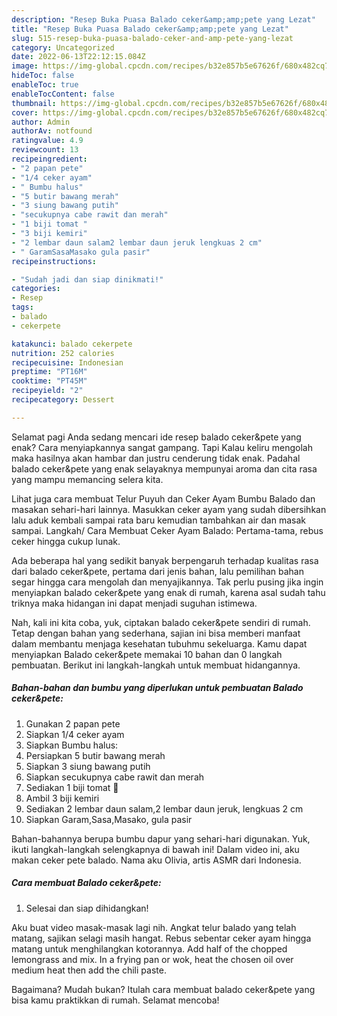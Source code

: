 ```yaml
---
description: "Resep Buka Puasa Balado ceker&amp;amp;pete yang Lezat"
title: "Resep Buka Puasa Balado ceker&amp;amp;pete yang Lezat"
slug: 515-resep-buka-puasa-balado-ceker-and-amp-pete-yang-lezat
category: Uncategorized
date: 2022-06-13T22:12:15.084Z
image: https://img-global.cpcdn.com/recipes/b32e857b5e67626f/680x482cq70/balado-cekerpete-foto-resep-utama.jpg
hideToc: false
enableToc: true
enableTocContent: false
thumbnail: https://img-global.cpcdn.com/recipes/b32e857b5e67626f/680x482cq70/balado-cekerpete-foto-resep-utama.jpg
cover: https://img-global.cpcdn.com/recipes/b32e857b5e67626f/680x482cq70/balado-cekerpete-foto-resep-utama.jpg
author: Admin
authorAv: notfound
ratingvalue: 4.9
reviewcount: 13
recipeingredient:
- "2 papan pete"
- "1/4 ceker ayam"
- " Bumbu halus"
- "5 butir bawang merah"
- "3 siung bawang putih"
- "secukupnya cabe rawit dan merah"
- "1 biji tomat "
- "3 biji kemiri"
- "2 lembar daun salam2 lembar daun jeruk lengkuas 2 cm"
- " GaramSasaMasako gula pasir"
recipeinstructions:

- "Sudah jadi dan siap dinikmati!"
categories:
- Resep
tags:
- balado
- cekerpete

katakunci: balado cekerpete 
nutrition: 252 calories
recipecuisine: Indonesian
preptime: "PT16M"
cooktime: "PT45M"
recipeyield: "2"
recipecategory: Dessert

---
```



Selamat pagi Anda sedang mencari ide resep balado ceker&amp;pete yang enak? Cara menyiapkannya sangat gampang. Tapi Kalau keliru mengolah maka hasilnya akan hambar dan justru cenderung tidak enak. Padahal balado ceker&amp;pete yang enak selayaknya mempunyai aroma dan cita rasa yang mampu memancing selera kita.


Lihat juga cara membuat Telur Puyuh dan Ceker Ayam Bumbu Balado dan masakan sehari-hari lainnya. Masukkan ceker ayam yang sudah dibersihkan lalu aduk kembali sampai rata baru kemudian tambahkan air dan masak sampai. Langkah/ Cara Membuat Ceker Ayam Balado: Pertama-tama, rebus ceker hingga cukup lunak.

Ada beberapa hal yang sedikit banyak berpengaruh terhadap kualitas rasa dari balado ceker&amp;pete, pertama dari jenis bahan, lalu pemilihan bahan segar hingga cara mengolah dan menyajikannya. Tak perlu pusing jika ingin menyiapkan balado ceker&amp;pete yang enak di rumah, karena asal sudah tahu triknya maka hidangan ini dapat menjadi suguhan istimewa.


Nah, kali ini kita coba, yuk, ciptakan balado ceker&amp;pete sendiri di rumah. Tetap dengan bahan yang sederhana, sajian ini bisa memberi manfaat dalam membantu menjaga kesehatan tubuhmu sekeluarga. Kamu dapat menyiapkan Balado ceker&amp;pete memakai 10 bahan dan 0 langkah pembuatan. Berikut ini langkah-langkah untuk membuat hidangannya.

<!--inarticleads1-->

##### Bahan-bahan dan bumbu yang diperlukan untuk pembuatan Balado ceker&amp;pete:

1. Gunakan 2 papan pete
1. Siapkan 1/4 ceker ayam
1. Siapkan  Bumbu halus:
1. Persiapkan 5 butir bawang merah
1. Siapkan 3 siung bawang putih
1. Siapkan secukupnya cabe rawit dan merah
1. Sediakan 1 biji tomat 🍅
1. Ambil 3 biji kemiri
1. Sediakan 2 lembar daun salam,2 lembar daun jeruk, lengkuas 2 cm
1. Siapkan  Garam,Sasa,Masako, gula pasir


Bahan-bahannya berupa bumbu dapur yang sehari-hari digunakan. Yuk, ikuti langkah-langkah selengkapnya di bawah ini! Dalam video ini, aku makan ceker pete balado. Nama aku Olivia, artis ASMR dari Indonesia. 

<!--inarticleads2-->

##### Cara membuat Balado ceker&amp;pete:


1. Selesai dan siap dihidangkan!

Aku buat video masak-masak lagi nih. Angkat telur balado yang telah matang, sajikan selagi masih hangat. Rebus sebentar ceker ayam hingga matang untuk menghilangkan kotorannya. Add half of the chopped lemongrass and mix. In a frying pan or wok, heat the chosen oil over medium heat then add the chili paste. 

Bagaimana? Mudah bukan? Itulah cara membuat balado ceker&amp;pete yang bisa kamu praktikkan di rumah. Selamat mencoba!
